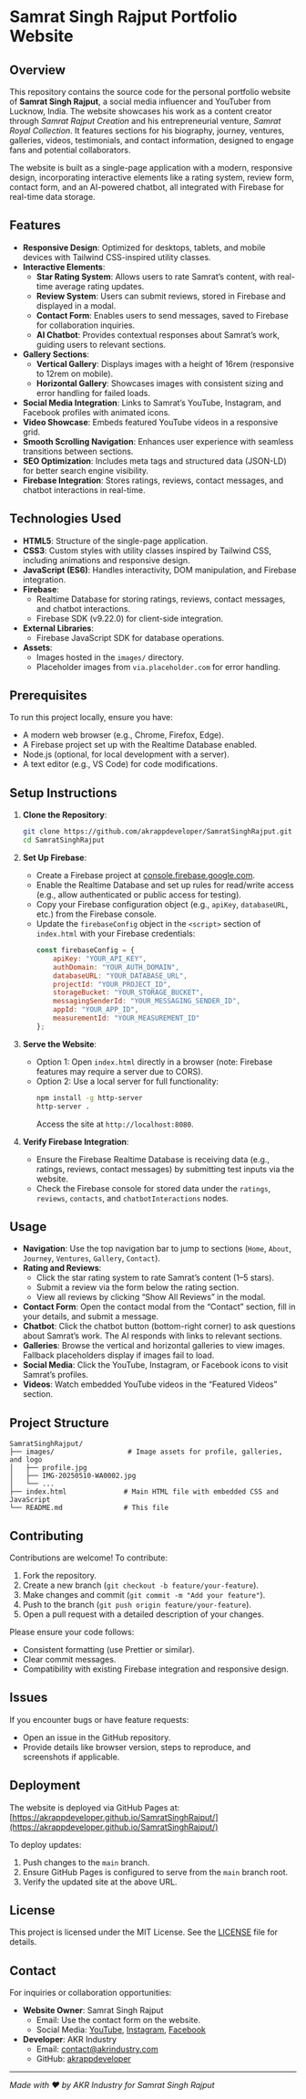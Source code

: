 # Samrat Singh Rajput Portfolio Website

## Overview
This repository contains the source code for the personal portfolio website of **Samrat Singh Rajput**, a social media influencer and YouTuber from Lucknow, India. The website showcases his work as a content creator through *Samrat Rajput Creation* and his entrepreneurial venture, *Samrat Royal Collection*. It features sections for his biography, journey, ventures, galleries, videos, testimonials, and contact information, designed to engage fans and potential collaborators.

The website is built as a single-page application with a modern, responsive design, incorporating interactive elements like a rating system, review form, contact form, and an AI-powered chatbot, all integrated with Firebase for real-time data storage.

## Features
- **Responsive Design**: Optimized for desktops, tablets, and mobile devices with Tailwind CSS-inspired utility classes.
- **Interactive Elements**:
  - **Star Rating System**: Allows users to rate Samrat’s content, with real-time average rating updates.
  - **Review System**: Users can submit reviews, stored in Firebase and displayed in a modal.
  - **Contact Form**: Enables users to send messages, saved to Firebase for collaboration inquiries.
  - **AI Chatbot**: Provides contextual responses about Samrat’s work, guiding users to relevant sections.
- **Gallery Sections**:
  - **Vertical Gallery**: Displays images with a height of 16rem (responsive to 12rem on mobile).
  - **Horizontal Gallery**: Showcases images with consistent sizing and error handling for failed loads.
- **Social Media Integration**: Links to Samrat’s YouTube, Instagram, and Facebook profiles with animated icons.
- **Video Showcase**: Embeds featured YouTube videos in a responsive grid.
- **Smooth Scrolling Navigation**: Enhances user experience with seamless transitions between sections.
- **SEO Optimization**: Includes meta tags and structured data (JSON-LD) for better search engine visibility.
- **Firebase Integration**: Stores ratings, reviews, contact messages, and chatbot interactions in real-time.

## Technologies Used
- **HTML5**: Structure of the single-page application.
- **CSS3**: Custom styles with utility classes inspired by Tailwind CSS, including animations and responsive design.
- **JavaScript (ES6)**: Handles interactivity, DOM manipulation, and Firebase integration.
- **Firebase**:
  - Realtime Database for storing ratings, reviews, contact messages, and chatbot interactions.
  - Firebase SDK (v9.22.0) for client-side integration.
- **External Libraries**:
  - Firebase JavaScript SDK for database operations.
- **Assets**:
  - Images hosted in the `images/` directory.
  - Placeholder images from `via.placeholder.com` for error handling.

## Prerequisites
To run this project locally, ensure you have:
- A modern web browser (e.g., Chrome, Firefox, Edge).
- A Firebase project set up with the Realtime Database enabled.
- Node.js (optional, for local development with a server).
- A text editor (e.g., VS Code) for code modifications.

## Setup Instructions
1. **Clone the Repository**:
   ```bash
   git clone https://github.com/akrappdeveloper/SamratSinghRajput.git
   cd SamratSinghRajput
   ```

2. **Set Up Firebase**:
   - Create a Firebase project at [console.firebase.google.com](https://console.firebase.google.com).
   - Enable the Realtime Database and set up rules for read/write access (e.g., allow authenticated or public access for testing).
   - Copy your Firebase configuration object (e.g., `apiKey`, `databaseURL`, etc.) from the Firebase console.
   - Update the `firebaseConfig` object in the `<script>` section of `index.html` with your Firebase credentials:
     ```javascript
     const firebaseConfig = {
         apiKey: "YOUR_API_KEY",
         authDomain: "YOUR_AUTH_DOMAIN",
         databaseURL: "YOUR_DATABASE_URL",
         projectId: "YOUR_PROJECT_ID",
         storageBucket: "YOUR_STORAGE_BUCKET",
         messagingSenderId: "YOUR_MESSAGING_SENDER_ID",
         appId: "YOUR_APP_ID",
         measurementId: "YOUR_MEASUREMENT_ID"
     };
     ```

3. **Serve the Website**:
   - Option 1: Open `index.html` directly in a browser (note: Firebase features may require a server due to CORS).
   - Option 2: Use a local server for full functionality:
     ```bash
     npm install -g http-server
     http-server .
     ```
     Access the site at `http://localhost:8080`.

4. **Verify Firebase Integration**:
   - Ensure the Firebase Realtime Database is receiving data (e.g., ratings, reviews, contact messages) by submitting test inputs via the website.
   - Check the Firebase console for stored data under the `ratings`, `reviews`, `contacts`, and `chatbotInteractions` nodes.

## Usage
- **Navigation**: Use the top navigation bar to jump to sections (`Home`, `About`, `Journey`, `Ventures`, `Gallery`, `Contact`).
- **Rating and Reviews**:
  - Click the star rating system to rate Samrat’s content (1–5 stars).
  - Submit a review via the form below the rating section.
  - View all reviews by clicking “Show All Reviews” in the modal.
- **Contact Form**: Open the contact modal from the “Contact” section, fill in your details, and submit a message.
- **Chatbot**: Click the chatbot button (bottom-right corner) to ask questions about Samrat’s work. The AI responds with links to relevant sections.
- **Galleries**: Browse the vertical and horizontal galleries to view images. Fallback placeholders display if images fail to load.
- **Social Media**: Click the YouTube, Instagram, or Facebook icons to visit Samrat’s profiles.
- **Videos**: Watch embedded YouTube videos in the “Featured Videos” section.

## Project Structure
```plaintext
SamratSinghRajput/
├── images/                  # Image assets for profile, galleries, and logo
│   ├── profile.jpg
│   ├── IMG-20250510-WA0002.jpg
│   └── ...
├── index.html              # Main HTML file with embedded CSS and JavaScript
└── README.md               # This file
```

## Contributing
Contributions are welcome! To contribute:
1. Fork the repository.
2. Create a new branch (`git checkout -b feature/your-feature`).
3. Make changes and commit (`git commit -m "Add your feature"`).
4. Push to the branch (`git push origin feature/your-feature`).
5. Open a pull request with a detailed description of your changes.

Please ensure your code follows:
- Consistent formatting (use Prettier or similar).
- Clear commit messages.
- Compatibility with existing Firebase integration and responsive design.

## Issues
If you encounter bugs or have feature requests:
- Open an issue in the GitHub repository.
- Provide details like browser version, steps to reproduce, and screenshots if applicable.

## Deployment
The website is deployed via GitHub Pages at:  
[https://akrappdeveloper.github.io/SamratSinghRajput/](https://akrappdeveloper.github.io/SamratSinghRajput/)

To deploy updates:
1. Push changes to the `main` branch.
2. Ensure GitHub Pages is configured to serve from the `main` branch root.
3. Verify the updated site at the above URL.

## License
This project is licensed under the MIT License. See the [LICENSE](LICENSE) file for details.

## Contact
For inquiries or collaboration opportunities:
- **Website Owner**: Samrat Singh Rajput
  - Email: Use the contact form on the website.
  - Social Media: [YouTube](https://youtube.com/@samratrajputcreation), [Instagram](https://www.instagram.com/samrat_kushwaha_rajput), [Facebook](https://www.facebook.com/samrat.kushwaha.7798)
- **Developer**: AKR Industry
  - Email: [contact@akrindustry.com](mailto:contact@akrindustry.com)
  - GitHub: [akrappdeveloper](https://github.com/akrappdeveloper)

---

*Made with ❤️ by AKR Industry for Samrat Singh Rajput*
